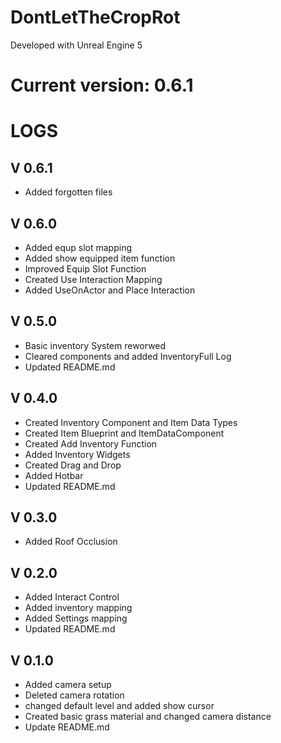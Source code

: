 # DontLetTheCropRot

Developed with Unreal Engine 5


# Current version: 0.6.1




# LOGS

## V 0.6.1
- Added forgotten files



## V 0.6.0
- Added equp slot mapping
- Added show equipped item function
- Improved Equip Slot Function
- Created Use Interaction Mapping
- Added UseOnActor and Place Interaction



## V 0.5.0
- Basic inventory System reworwed
- Cleared components and added InventoryFull Log
- Updated README.md



## V 0.4.0
- Created Inventory Component and Item Data Types
- Created Item Blueprint and ItemDataComponent
- Created Add Inventory Function
- Added Inventory Widgets
- Created Drag and Drop
- Added Hotbar
- Updated README.md



## V 0.3.0
- Added Roof Occlusion



## V 0.2.0
- Added Interact Control
- Added inventory mapping
- Added Settings mapping
- Updated README.md



## V 0.1.0
- Added camera setup
- Deleted camera rotation
- changed default level and added show cursor
- Created basic grass material and changed camera distance
- Update README.md


